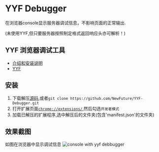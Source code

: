 # YYF Debugger

在浏览器console显示服务器调试信息，不影响页面的正常输出.

(未使用YYF,但只要服务器按照制定格式返回响应头亦可解析！)

## YYF 浏览器调试工具

- [介绍和安装说明](https://newfuture.github.io/YYF-Debugger/)
- [YYF](https://github.com/YunYinORG/YYF)

## 安装

1. 下载解压[源码](https://github.com/NewFuture/YYF-Debugger/archive/master.zip),或者`git clone https://github.com/NewFuture/YYF-Debugger.git`
2. 打开扩展页面[`chrome://extensions/`](chrome://extensions/),然后勾选`开发者模式`
3. 加载已解压的扩展程序,选中解压后的文件夹(包含'manifest.json'的文件夹)

## 效果截图

如图在浏览器中显示调试信息 ![console with yyf debbugger](https://newfuture.github.io/YYF-Debugger/images/console.png)
